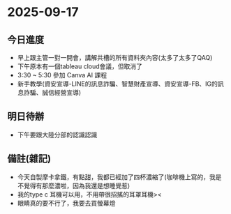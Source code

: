# 2025-09-17

## 今日進度 
- 早上跟主管一對一開會，講解共槽的所有資料夾內容(太多了太多了QAQ)
- 下午原本有一個tableau cloud會議，但取消了
- 3:30 ~ 5:30 參加 Canva AI 課程
- 新手教學(資安宣導-LINE的訊息詐騙、智慧財產宣導、資安宣導-FB、IG的訊息詐騙、誠信經營宣導)

## 明日待辦
- 下午要跟大陸分部的認識認識

## 備註(雜記)
- 今天自製摩卡拿鐵，有點甜，我都已經加了四杯濃縮了(咖啡機上寫的，我是不覺得有那麼濃啦，因為我還是想睡覺惹)
- 我的type c 耳機可以用，不用帶很招搖的耳罩耳機><
- 眼睛真的要不行了，我要去買螢幕燈
